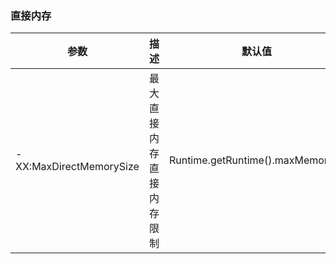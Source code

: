 ### 直接内存
|参数|描述|默认值|
|-|-|-|
|-XX:MaxDirectMemorySize|最大直接内存直接内存限制|Runtime.getRuntime().maxMemory();|
